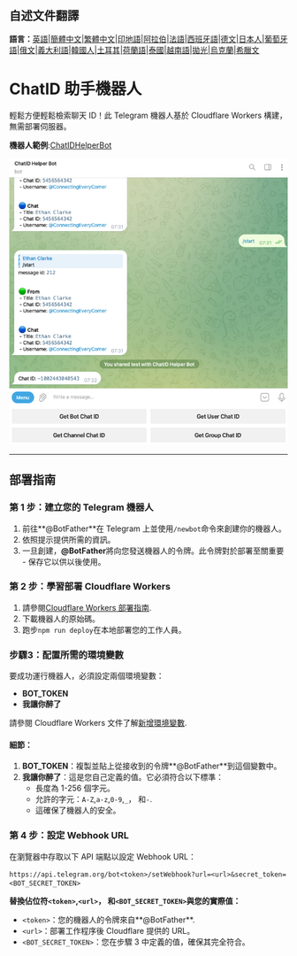 ## 自述文件翻譯

**語言：**[英語](README.md)\|[簡體中文](README.zh-CN.md)\|[繁體中文](README.zh-TW.md)\|[印地語](README.hi.md)\|[阿拉伯](README.ar.md)\|[法語](README.fr.md)\|[西班牙語](README.es.md)\|[德文](README.de.md)\|[日本人](README.ja.md)\|[葡萄牙語](README.pt.md)\|[俄文](README.ru.md)\|[義大利語](README.it.md)\|[韓國人](README.ko.md)\|[土耳其](README.tr.md)\|[荷蘭語](README.nl.md)\|[泰國](README.th.md)\|[越南語](README.vi.md)\|[拋光](README.pl.md)\|[烏克蘭](README.uk.md)\|[希臘文](README.el.md)

# ChatID 助手機器人

輕鬆方便輕鬆檢索聊天 ID！此 Telegram 機器人基於 Cloudflare Workers 構建，無需部署伺服器。

**機器人範例**:[ChatIDHelperBot](https://t.me/ChatIDHelperBot)

![screenshot](https://raw.githubusercontent.com/CECEthanClarke/get-chatid-bot-cf-worker/refs/heads/main/other/screenshot.jpg)

* * *

## 部署指南

### 第 1 步：建立您的 Telegram 機器人

1.  前往**@BotFather**在 Telegram 上並使用`/newbot`命令來創建你的機器人。
2.  依照提示提供所需的資訊。
3.  一旦創建，**@BotFather**將向您發送機器人的令牌。此令牌對於部署至關重要 - 保存它以供以後使用。

### 第 2 步：學習部署 Cloudflare Workers

1.  請參閱[Cloudflare Workers 部署指南](https://developers.cloudflare.com/workers/get-started/guide/).
2.  下載機器人的原始碼。
3.  跑步`npm run deploy`在本地部署您的工作人員。

### 步驟3：配置所需的環境變數

要成功運行機器人，必須設定兩個環境變數：

-   **BOT_TOKEN**
-   **我讓你醉了**

請參閱 Cloudflare Workers 文件了解[新增環境變數](https://developers.cloudflare.com/workers/configuration/environment-variables/#add-environment-variables-via-the-dashboard).

#### 細節：

1.  **BOT_TOKEN**：複製並貼上從接收到的令牌**@BotFather**到這個變數中。
2.  **我讓你醉了**：這是您自己定義的值。它必須符合以下標準：
    -   長度為 1-256 個字元。
    -   允許的字元：`A-Z`,`a-z`,`0-9`,`_`， 和`-`.
    -   這確保了機器人的安全。

### 第 4 步：設定 Webhook URL

在瀏覽器中存取以下 API 端點以設定 Webhook URL：

    https://api.telegram.org/bot<token>/setWebhook?url=<url>&secret_token=<BOT_SECRET_TOKEN>

**替換佔位符`<token>`,`<url>`， 和`<BOT_SECRET_TOKEN>`與您的實際值：**

-   `<token>`：您的機器人的令牌來自**@BotFather**.
-   `<url>`：部署工作程序後 Cloudflare 提供的 URL。
-   `<BOT_SECRET_TOKEN>`：您在步驟 3 中定義的值，確保其完全符合。

